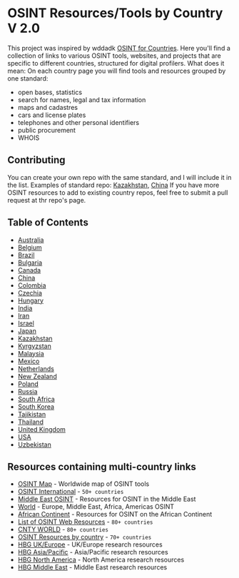 # OSINT Resources/Tools by Country V 2.0
This project was inspired by wddadk [OSINT for Countries](https://github.com/wddadk/OSINT-for-countries). Here you'll find a collection of links to various OSINT tools, websites, and projects that are specific to different countries, structured for digital profilers. What does it mean: 
On each country page you will find tools and resources grouped by one standard: 
- open bases, statistics
- search for names, legal and tax information
- maps and cadastres
- cars and license plates
- telephones and other personal identifiers
- public procurement
- WHOIS

## Contributing
You can create your own repo with the same standard, and I will include it in the list. Examples of standard repo: [Kazakhstan](https://github.com/paulpogoda/OSINT-Tools-Kazakhstan), [China]() If you have more OSINT resources to add to existing country repos, feel free to submit a pull request at thr repo's page. 

## Table of Contents

- [Australia]()
- [Belgium]()
- [Brazil]()
- [Bulgaria]()
- [Canada](#canada)
- [China](#china)
- [Colombia](#colombia)
- [Czechia](#czechia)
- [Hungary](#hungary)
- [India](#india)
- [Iran](#iran)
- [Israel](#israel)
- [Japan](#japan)
- [Kazakhstan](https://github.com/paulpogoda/OSINT-Tools-Kazakhstan)
- [Kyrgyzstan](https://github.com/paulpogoda/OSINT-Tools-Kyrgyzstan)
- [Malaysia]()
- [Mexico]()
- [Netherlands]()
- [New Zealand]()
- [Poland]()
- [Russia]()
- [South Africa]()
- [South Korea]()
- [Tajikistan](https://github.com/paulpogoda/OSINT-Tools-Tajikistan)
- [Thailand]()
- [United Kingdom]()
- [USA]()
- [Uzbekistan](https://github.com/paulpogoda/OSINT-Tools-Uzbekistan)

## Resources containing multi-country links
- [OSINT Map](https://cybdetective.com/osintmap/) - Worldwide map of OSINT tools
- [OSINT International](https://start.me/p/7kDabv/osint-international) -  `50+ countries`
- [Middle East OSINT](https://start.me/p/jj8Y9a/middle-east-osint) - Resources for OSINT in the Middle East
- [World](https://start.me/p/lLaoXv/07-world) - Europe, Middle East, Africa, Americas OSINT
- [African Continent](https://start.me/p/m6OJgv/the-bbc-africa-eye-forensics-dashboard) - Resources for OSINT on the African Continent
- [List of OSINT Web Resources](https://github.com/OhShINT/ohshint.gitbook.io/blob/main/Lists_of_OSINT_Web_Resources/1-Complete-List-of-OSINT-Web-Resources.md#country-specific-search-engines-and-directories) -  `80+ countries`
- [CNTY WORLD](https://start.me/p/kxNv55/cnty-world) - `80+ countries`
- [OSINT Resources by country](https://start.me/p/kvAQBk/osint-resources-by-country) - `70+ countries`
- [HBG UK/Europe](https://start.me/p/VRMpYm/hbg-ukeurope-research-resources) - UK/Europe research resources
- [HBG Asia/Pacific](https://start.me/p/3KMwaw/hbg-asia-pacific-prospect-research-resources) - Asia/Pacific research resources
- [HBG North America](https://start.me/p/ZQdorV/hbg-north-america-prospect-research-links) - North America research resources
- [HBG Middle East](https://start.me/p/ZYaxaJ/hbg-middle-east-prospect-research-links) - Middle East research resources
